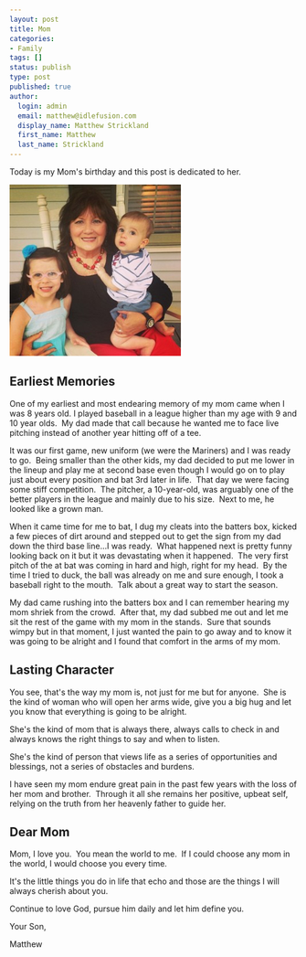 ```yaml
---
layout: post
title: Mom
categories:
- Family
tags: []
status: publish
type: post
published: true
author:
  login: admin
  email: matthew@idlefusion.com
  display_name: Matthew Strickland
  first_name: Matthew
  last_name: Strickland
---
```

Today is my Mom's birthday and this post is dedicated to her.

<a href="http://mstrick.com/wp-content/uploads/2013/07/mom.jpg"><img class="alignnone size-medium wp-image-572" alt="mom" src="../assets/mom-300x300.jpg" width="300" height="300" /></a>

## Earliest Memories

One of my earliest and most endearing memory of my mom came when I was 8 years old. I played baseball in a league higher than my age with 9 and 10 year olds.  My dad made that call because he wanted me to face live pitching instead of another year hitting off of a tee.

It was our first game, new uniform (we were the Mariners) and I was ready to go.  Being smaller than the other kids, my dad decided to put me lower in the lineup and play me at second base even though I would go on to play just about every position and bat 3rd later in life.  That day we were facing some stiff competition.  The pitcher, a 10-year-old, was arguably one of the better players in the league and mainly due to his size.  Next to me, he looked like a grown man.

When it came time for me to bat, I dug my cleats into the batters box, kicked a few pieces of dirt around and stepped out to get the sign from my dad down the third base line...I was ready.  What happened next is pretty funny looking back on it but it was devastating when it happened.  The very first pitch of the at bat was coming in hard and high, right for my head.  By the time I tried to duck, the ball was already on me and sure enough, I took a baseball right to the mouth.  Talk about a great way to start the season.

My dad came rushing into the batters box and I can remember hearing my mom shriek from the crowd.  After that, my dad subbed me out and let me sit the rest of the game with my mom in the stands.  Sure that sounds wimpy but in that moment, I just wanted the pain to go away and to know it was going to be alright and I found that comfort in the arms of my mom.

## Lasting Character

You see, that's the way my mom is, not just for me but for anyone.  She is the kind of woman who will open her arms wide, give you a big hug and let you know that everything is going to be alright.

She's the kind of mom that is always there, always calls to check in and always knows the right things to say and when to listen.

She's the kind of person that views life as a series of opportunities and blessings, not a series of obstacles and burdens.

I have seen my mom endure great pain in the past few years with the loss of her mom and brother.  Through it all she remains her positive, upbeat self, relying on the truth from her heavenly father to guide her.

## Dear Mom

Mom, I love you.  You mean the world to me.  If I could choose any mom in the world, I would choose you every time.

It's the little things you do in life that echo and those are the things I will always cherish about you.

Continue to love God, pursue him daily and let him define you.

Your Son,

Matthew
